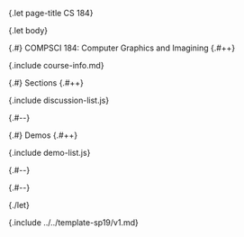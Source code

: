 {.let page-title CS 184}

{.let body}

{.#} COMPSCI 184: Computer Graphics and Imagining
{.#++}

{.include course-info.md}

{.#} Sections
{.#++}

{.include discussion-list.js}

{.#--}

{.#} Demos
{.#++}

{.include demo-list.js}

{.#--}

{.#--}

{./let}

{.include ../../template-sp19/v1.md}
